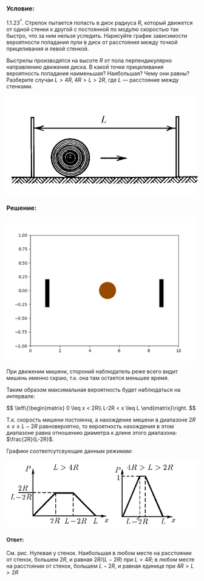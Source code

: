 ###  Условие:

$1.1.23^*.$ Стрелок пытается попасть в диск радиуса $R$, который движется от одной стенки к другой с постоянной по модулю скоростью так быстро, что за ним нельзя уследить. Нарисуйте график зависимости вероятности попадания пули в диск от расстояния между точкой прицеливания и левой стенкой.

Выстрелы производятся на высоте $R$ от пола перпендикулярно направлению движения диска. В какой точке прицеливания вероятность попадания наименьшая? Наибольшая? Чему они равны? Разберите случаи $L > 4R, \;4R > L > 2R,$ где $L$ — расстояние между стенками.

![ К задаче 1.1.23 |851x441, 59%](../../img/1.1.23/statement.png)

###  Решение:

![ Движение мешени |640x480, 51%](../../img/1.1.23/animation.gif)

При движении мишени, стороний наблюдатель реже всего видит мишень именно скраю, т.к. она там остается меньшее время.

Таким образом максимальная вероятность будет наблюдаться на интервале:

$$
\left\\{\begin{matrix} 0 \leq x < 2R\\\ L-2R < x \leq L \end{matrix}\right.
$$

Т.к. скорость мишени постоянна, а нахождение мешени в диапазоне $2R \leq x \leq L-2R$ равновероятно, то вероятность нахождения в этом диапазоне равна отношению диаметра к длине этого диапазона: $\frac{2R}{L-2R}$.

Графики соответсутсвующие данным режимам:

![ Вероятность попадания от расстояния прицеливания |984x349, 59%](../../img/1.1.23/sol.png)

####  Ответ:

См. рис. Нулевая у стенок. Наибольшая в любом месте на расстоянии от стенок, большем $2R$, и равная $2R/(L−2R)$ при $L > 4R$; в любом месте на расстоянии от стенок, большем $L − 2R$, и равная единице при $4R > L > 2R$